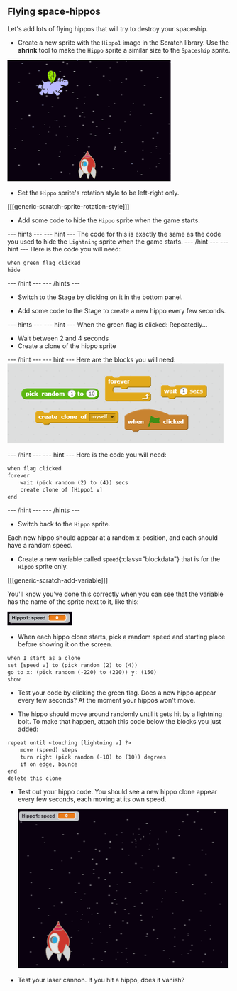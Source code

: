 ## Flying space-hippos

Let's add lots of flying hippos that will try to destroy your spaceship.

+ Create a new sprite with the `Hippo1` image in the Scratch library. Use the **shrink** tool to make the `Hippo` sprite a similar size to the `Spaceship` sprite.

![screenshot](images/invaders-hippo.png)

+ Set the `Hippo` sprite's rotation style to be left-right only.

[[[generic-scratch-sprite-rotation-style]]]

+ Add some code to hide the `Hippo` sprite when the game starts.

--- hints ---
--- hint ---
The code for this is exactly the same as the code you used to hide the `Lightning` sprite when the game starts.
--- /hint ---
--- hint ---
Here is the code you will need:

```blocks
when green flag clicked
hide
```
--- /hint ---
--- /hints ---

+ Switch to the Stage by clicking on it in the bottom panel.

+ Add some code to the Stage to create a new hippo every few seconds.

--- hints ---
--- hint ---
When the green flag is clicked:
Repeatedly...
- Wait between 2 and 4 seconds
- Create a clone of the hippo sprite

--- /hint ---
--- hint ---
Here are the blocks you will need:
![Clone hippo hint](images/clone-hippo-hint.png)

--- /hint ---
--- hint ---
Here is the code you will need:
```blocks
when flag clicked
forever
	wait (pick random (2) to (4)) secs
	create clone of [Hippo1 v]
end
```
--- /hint ---
--- /hints ---

+ Switch back to the `Hippo` sprite.

Each new hippo should appear at a random x-position, and each should have a random speed.

+ Create a new variable called `speed`{:class="blockdata"} that is for the `Hippo` sprite only.

[[[generic-scratch-add-variable]]]

You'll know you've done this correctly when you can see that the variable has the name of the sprite next to it, like this:

![screenshot](images/invaders-var-test.png)

+ When each hippo clone starts, pick a random speed and starting place before showing it on the screen.

```blocks
when I start as a clone
set [speed v] to (pick random (2) to (4))
go to x: (pick random (-220) to (220)) y: (150)
show
```

+ Test your code by clicking the green flag. Does a new hippo appear every few seconds? At the moment your hippos won't move.

+ The hippo should move around randomly until it gets hit by a lightning bolt. To make that happen, attach this code below the blocks you just added:

```blocks
repeat until <touching [lightning v] ?>
	move (speed) steps
	turn right (pick random (-10) to (10)) degrees
	if on edge, bounce
end
delete this clone
```

+ Test out your hippo code. You should see a new hippo clone appear every few seconds, each moving at its own speed.

	![screenshot](images/hippo-clones.gif)

+ Test your laser cannon. If you hit a hippo, does it vanish?
